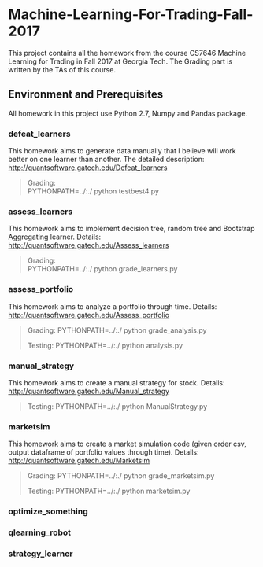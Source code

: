 # Machine-Learning-For-Trading-Fall-2017

This project contains all the homework from the course CS7646 Machine Learning for Trading in Fall 2017 at Georgia Tech. The Grading part is written by the TAs of this course.

## Environment and Prerequisites
All homework in this project use Python 2.7, Numpy and Pandas package.

### defeat_learners
This homework aims to generate data manually that I believe will work better on one learner than another. The detailed description:
http://quantsoftware.gatech.edu/Defeat_learners

> Grading:      
> PYTHONPATH=../:./ python testbest4.py


### assess_learners
This homework aims to implement decision tree, random tree and Bootstrap Aggregating learner. Details:
http://quantsoftware.gatech.edu/Assess_learners

> Grading:       
> PYTHONPATH=../:./ python grade_learners.py

### assess_portfolio
This homework aims to analyze a portfolio through time. Details:
http://quantsoftware.gatech.edu/Assess_portfolio

>   Grading:
>   PYTHONPATH=../:./ python grade_analysis.py
>     
>   Testing:
>   PYTHONPATH=../:./ python analysis.py

### manual_strategy
This homework aims to create a manual strategy for stock. Details:
http://quantsoftware.gatech.edu/Manual_strategy

>   Testing:
>   PYTHONPATH=../:./ python ManualStrategy.py


### marketsim
This homework aims to create a market simulation code (given order csv, output dataframe of portfolio values through time). Details:
http://quantsoftware.gatech.edu/Marketsim

>   Grading:
>   PYTHONPATH=../:./ python grade_marketsim.py   
>
>   Testing:
>   PYTHONPATH=../:./ python marketsim.py

### optimize_something

### qlearning_robot

### strategy_learner
